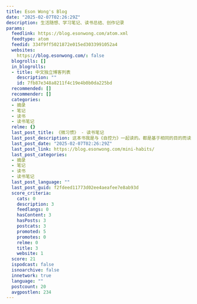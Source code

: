 ```yaml
---
title: Eson Wong's Blog
date: "2025-02-07T02:26:29Z"
description: 生活随想、学习笔记、读书总结、创作记录
params:
  feedlink: https://blog.esonwong.com/atom.xml
  feedtype: atom
  feedid: 334f9ff5021872e015ed3033991052a4
  websites:
    https://blog.esonwong.com/: false
  blogrolls: []
  in_blogrolls:
  - title: 中文独立博客列表
    description: ""
    id: 7fb87e348a8211f4c19e4b0b0da225bd
  recommended: []
  recommender: []
  categories:
  - 摘录
  - 笔记
  - 读书
  - 读书笔记
  relme: {}
  last_post_title: 《微习惯》 - 读书笔记
  last_post_description: 这本书我是与《自控力》一起读的。都是基于相同的目的而读：学习和运用其中实际可操作的方法，为我开发的 App 设计功能帮用户能够改变自己。
  last_post_date: "2025-02-07T02:26:29Z"
  last_post_link: https://blog.esonwong.com/mini-habits/
  last_post_categories:
  - 摘录
  - 笔记
  - 读书
  - 读书笔记
  last_post_language: ""
  last_post_guid: f2fdeed11773d02ee4aeafee7e8ab93d
  score_criteria:
    cats: 0
    description: 3
    feedlangs: 0
    hasContent: 3
    hasPosts: 3
    postcats: 3
    promoted: 5
    promotes: 0
    relme: 0
    title: 3
    website: 1
  score: 21
  ispodcast: false
  isnoarchive: false
  innetwork: true
  language: ""
  postcount: 20
  avgpostlen: 234
---
```

